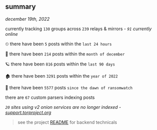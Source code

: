 
## summary
_december 19th, 2022_

currently tracking `130` groups across `239` relays & mirrors - _`91` currently online_

⏲ there have been `5` posts within the `last 24 hours`

🦈 there have been `214` posts within the `month of december`

🪐 there have been `816` posts within the `last 90 days`

🏚 there have been `3291` posts within the `year of 2022`

🦕 there have been `5577` posts `since the dawn of ransomwatch`

there are `67` custom parsers indexing posts

_`20` sites using v2 onion services are no longer indexed - [support.torproject.org](https://support.torproject.org/onionservices/v2-deprecation/)_

> see the project [README](https://github.com/joshhighet/ransomwatch#ransomwatch--) for backend technicals

